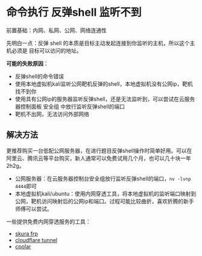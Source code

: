 # 命令执行 反弹shell 监听不到


前置基础：内网、私网、公网、网络连通性

先明白一点：反弹 shell 的本质是目标主动发起连接到你监听的主机，所以这个主机必须是 目标可以访问的地址。


**可能的失败原因**：

- 反弹shell的命令错误
- 使用本地虚拟机kali监听公网靶机反弹的shell，本地虚拟机没有公网ip，靶机找不到你
- 使用具有公网ip的服务器监听反弹shell，还是无法监听到，可以尝试在云服务器控制面板 安全组 中放行监听反弹shell的端口
- 靶机不出网，无法访问外部网络



## 解决方法

更推荐购买一台低配公网服务器，在进行题目反弹shell操作时简单好用。可以在阿里云、腾讯云等平台购买，新人通常可以免费试用几个月，也可以几十块一年2h2g。

- 公网服务器：在云服务器控制台安全组放行监听反弹shell的端口，`nv -lvnp 4444`即可
- 本地虚拟机kali/ubuntu：使用内网穿透工具，将本地虚拟机的监听端口映射到公网，靶机访问映射后的公网ip和端口。过程可能比较曲折，喜欢折腾的新手师傅可以尝试。

一些提供免费内网穿透服务的工具：

- [skura frp](https://www.natfrp.com/)
- [cloudflare tunnel](https://www.cloudflare.com/)
- [cpolar](https://www.cpolar.com/)